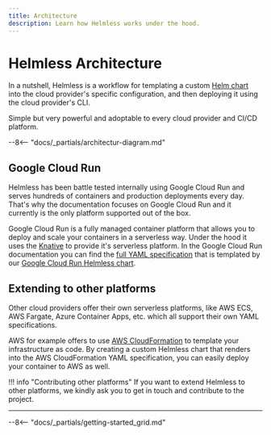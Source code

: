 ```yaml
---
title: Architecture
description: Learn how Helmless works under the hood.
---
```


# Helmless Architecture

In a nutshell, Helmless is a workflow for templating a custom [Helm chart](https://helm.sh/) into the cloud provider's specific configuration, and then deploying it using the cloud provider's CLI.

Simple but very powerful and adoptable to every cloud provider and CI/CD platform.

--8<-- "docs/_partials/architectur-diagram.md"

## Google Cloud Run

Helmless has been battle tested internally using Google Cloud Run and serves hundreds of containers and production deployments every day. That's why the documentation focuses on Google Cloud Run and it currently is the only platform supported out of the box.

Google Cloud Run is a fully managed container platform that allows you to deploy and scale your containers in a serverless way. Under the hood it uses the [Knative](https://knative.dev/) to provide it's serverless platform. In the Google Cloud Run documentation you can find the [full YAML specification](https://cloud.google.com/run/docs/reference/yaml/v1) that is templated by our [Google Cloud Run Helmless chart](https://github.com/helmless/google-cloudrun-chart).

## Extending to other platforms

Other cloud providers offer their own serverless platforms, like AWS ECS, AWS Fargate, Azure Container Apps, etc. which all support their own YAML specifications.

AWS for example offers to use [AWS CloudFormation](https://aws.amazon.com/cloudformation/) to template your infrastructure as code. By creating a custom Helmless chart that renders into the AWS CloudFormation YAML specification, you can easily deploy your container to AWS as well.

!!! info "Contributing other platforms"
    If you want to extend Helmless to other platforms, we kindly ask you to get in touch and contribute to the project.

---

--8<-- "docs/_partials/getting-started_grid.md"
